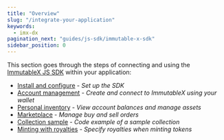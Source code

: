 ```yaml
---
title: "Overview"
slug: "/integrate-your-application"
keywords:
  - imx-dx
pagination_next: "guides/js-sdk/immutable-x-sdk"
sidebar_position: 0
---
```


This section goes through the steps of connecting and using the [ImmutableX JS SDK](https://www.npmjs.com/package/@imtbl/imx-sdk) within your application:
* [Install and configure](./immutable-x-sdk.md) - *Set up the SDK*
* [Account management](./account-management.md) - *Create and connect to ImmutableX using your wallet*
* [Personal inventory](./personal-inventory.md) - *View account balances and manage assets*
* [Marketplace](./marketplaces.md) - *Manage buy and sell orders*
* [Collection sample](./collection-sample.md) - *Code example of a sample collection*
* [Minting with royalties](./minting-with-royalties.md) - *Specify royalties when minting tokens*